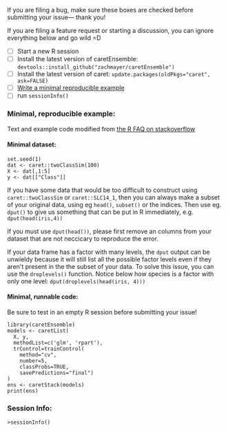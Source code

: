 If you are filing a bug, make sure these boxes are checked before submitting your issue— thank you!

If you are filing a feature request or starting a discussion, you can ignore everything below and go wild =D

- [ ] Start a new R session
- [ ] Install the latest version of caretEnsemble: `devtools::install_github("zachmayer/caretEnsemble")`
- [ ] Install the latest version of caret: `update.packages(oldPkgs="caret", ask=FALSE)`
- [ ] [Write a minimal reproducible example](http://stackoverflow.com/a/5963610)
- [ ] run `sessionInfo()`

### Minimal, reproducible example:
Text and example code modified from [the R FAQ on stackoverflow](http://stackoverflow.com/a/5963610)

#### Minimal dataset:

```{R}
set.seed(1)
dat <- caret::twoClassSim(100)
X <- dat[,1:5]
y <- dat[["Class"]]

```
If you have some data that would be too difficult to construct using `caret::twoClassSim` or `caret::SLC14_1`, then you can always make a subset of your original data, using eg `head()`, `subset()` or the indices. Then use eg. `dput()` to give us something that can be put in R immediately, e.g. `dput(head(iris,4))`

If you must use `dput(head())`, please first remove an columns from your dataset that are not neccicary to reproduce the error.

If your data frame has a factor with many levels, the `dput` output can be unwieldy because it will still list all the possible factor levels even if they aren't present in the the subset of your data. To solve this issue, you can use the `droplevels()` function. Notice below how species is a factor with only one level: `dput(droplevels(head(iris, 4)))`

#### Minimal, runnable code:
Be sure to test in an empty R session before submitting your issue!
```{R}
library(caretEnsemble)
models <- caretList(
  X, y, 
  methodList=c('glm', 'rpart'),
  trControl=trainControl(
    method="cv", 
    number=5,
    classProbs=TRUE, 
    savePredictions="final")
)
ens <- caretStack(models)
print(ens)
```

### Session Info:

```{R}
>sessionInfo()

```
